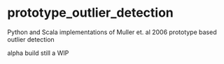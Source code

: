 # prototype_outlier_detection
Python and Scala implementations of Muller et. al 2006 prototype based outlier detection

alpha build still a WIP
